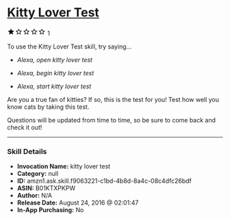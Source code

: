 # [Kitty Lover Test](http://alexa.amazon.com/#skills/amzn1.ask.skill.f9063221-c1bd-4b8d-8a4c-08c4dfc26bdf)
![1 stars](../../images/ic_star_black_18dp_1x.png)![1 stars](../../images/ic_star_border_black_18dp_1x.png)![1 stars](../../images/ic_star_border_black_18dp_1x.png)![1 stars](../../images/ic_star_border_black_18dp_1x.png)![1 stars](../../images/ic_star_border_black_18dp_1x.png) 1

To use the Kitty Lover Test skill, try saying...

* *Alexa, open kitty lover test*

* *Alexa, begin kitty lover test*

* *Alexa, start kitty lover test*

Are you a true fan of kitties? If so, this is the test for you!
Test how well you know cats by taking this test.

Questions will be updated from time to time, so be sure to come back and check it out!

***

### Skill Details

* **Invocation Name:** kitty lover test
* **Category:** null
* **ID:** amzn1.ask.skill.f9063221-c1bd-4b8d-8a4c-08c4dfc26bdf
* **ASIN:** B01KTXPKPW
* **Author:** N/A
* **Release Date:** August 24, 2016 @ 02:01:47
* **In-App Purchasing:** No
